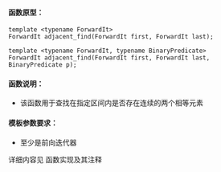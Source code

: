 
#### 函数原型：
```
template <typename ForwardIt>
ForwardIt adjacent_find(ForwardIt first, ForwardIt last);

template <typename ForwardIt, typename BinaryPredicate>
ForwardIt adjacent_find(ForwardIt first, ForwardIt last, BinaryPredicate p);
```

#### 函数说明：
* 该函数用于查找在指定区间内是否存在连续的两个相等元素

#### 模板参数要求：
* 至少是前向迭代器

详细内容见 函数实现及其注释

